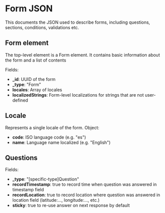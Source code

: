 # Form JSON

This documents the JSON used to describe forms, including questions, sections, conditions, validations etc.

## Form element

The top-level element is a Form element. It contains basic information about the form and a list of contents

Fields:
* **_id**: UUID of the form
* **_type**: "Form" 
* **locales**: Array of locales
* **localizedStrings**: Form-level localizations for strings that are not user-defined

## Locale

Represents a single locale of the form. Object:
* **code**: ISO language code (e.g. "es")
* **name**: Language name localized (e.g. "English")

## Questions

Fields:
* **_type**: "[specific-type]Question"
* **recordTimestamp**: true to record time when question was answered in timestamp field
* **recordLocation**: true to record location where question was answered in location field (latitude:..., longitude:..., etc.)
* **sticky**: true to re-use answer on next response by default
